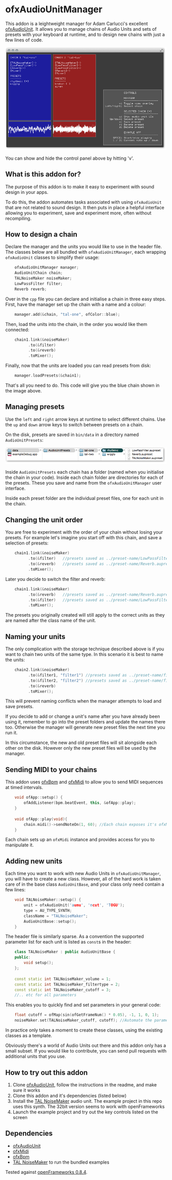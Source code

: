 ofxAudioUnitManager
===================
This addon is a leightweight manager for Adam Carlucci's excellent [ofxAudioUnit](https://github.com/admsyn/ofxAudioUnit). It allows you to manage chains of Audio Units and sets of presets with your keyboard at runtime, and to design new chains with just a few lines of code.

![A screenshot of ofxAudioUnitManager](images/ofxAudioUnitManager.png)

You can show and hide the control panel above by hitting 'v'.

What is this addon for?
-----------------------
The purpose of this addon is to make it easy to experiment with sound design in your apps.

To do this, the addon automates tasks associated with using `ofxAudioUnit` that are not related to sound design. It then puts in place a helpful interface allowing you to experiment, save and experiment more, often without recompiling.

How to design a chain
---------------------
Declare the manager and the units you would like to use in the header file. The classes below are all bundled with `ofxAudioUnitManager`, each wrapping `ofxAudioUnit` classes to simplify their usage:

```cpp
    ofxAudioUnitManager manager;
    AudioUnitChain chain;
    TALNoiseMaker noiseMaker;
    LowPassFilter filter;
    Reverb reverb;
```

Over in the `cpp` file you can declare and initialise a chain in three easy steps. First, have the manager set up the chain with a name and a colour:

```cpp
    manager.add(&chain, "tal-one", ofColor::blue);
```

Then, load the units into the chain, in the order you would like them connected:

```cpp
    chain1.link(&noiseMaker)
          .to(&filter)
          .to(&reverb)
          .toMixer();
```

Finally, now that the units are loaded you can read presets from disk:

```cpp
    manager.loadPresets(&chain1);
```

That's all you need to do. This code will give you the blue chain shown in the image above.

Managing presets
----------------
Use the `left` and `right` arrow keys at runtime to select different chains. Use the `up` and `down` arrow keys to switch between presets on a chain.

On the disk, presets are saved in `bin/data` in a directory named `AudioUnitPresets`:

![How the filesystem is organised](images/finder.png)

Inside `AudioUnitPresets` each chain has a folder (named when you initialise the chain in your code). Inside each chain folder are directories for each of the presets. These you save and name from the `ofxAudioUnitManager` user interface.

Inside each preset folder are the individual preset files, one for each unit in the chain.

Changing the unit order
-----------------------
You are free to experiment with the order of your chain without losing your presets. For example let's imagine you start off with this chain, and save a selection of presets:

```cpp
    chain1.link(&noiseMaker)
          .to(&filter)   //presets saved as ../preset-name/LowPassFilter.aupreset
          .to(&reverb)   //presets saved as ../preset-name/Reverb.aupreset
          .toMixer();
```

Later you decide to switch the filter and reverb:

```cpp
    chain1.link(&noiseMaker)
          .to(&reverb)   //presets saved as ../preset-name/Reverb.aupreset
          .to(&filter)   //presets saved as ../preset-name/LowPassFilter.aupreset
          .toMixer();
```

The presets you originally created will still apply to the correct units as they are named after the class name of the unit.

Naming your units
-----------------
The only complication with the storage technique described above is if you want to chain two units of the same type. In this scenario it is best to name the units:

```cpp
    chain2.link(&noiseMaker)
          .to(&filter1, "filter1") //presets saved as ../preset-name/filter1_Reverb.aupreset
          .to(&filter2, "filter2") //presets saved as ../preset-name/filter1_Reverb.aupreset
          .to(&reverb)
          .toMixer();
```

This will prevent naming conflicts when the manager attempts to load and save presets.

If you decide to add or change a unit's name after you have already been using it, remember to go into the preset folders and update the names there too. Otherwise the manager will generate new preset files the next time you run it.

In this circumstance, the new and old preset files will sit alongside each other on the disk. However only the new preset files will be used by the manager.

Sending MIDI to your chains
---------------------------
This addon uses [ofxBpm](https://github.com/mirrorboy714/ofxBpm) and [ofxMidi](https://github.com/danomatika/ofxMidi) to allow you to send MIDI sequences at timed intervals.

```cpp
    void ofApp::setup() {
        ofAddListener(bpm.beatEvent, this, &ofApp::play);
    }

    void ofApp::play(void){
        chain.midi()->sendNoteOn(1, 60); //Each chain exposes it's ofxMidi instance
    }
```

Each chain sets up an `ofxMidi` instance and provides access for you to manipulate it.

Adding new units
----------------
Each time you want to work with new Audio Units in `ofxAudioUnitManager`, you will have to create a new class. However, all of the hard work is taken care of in the base class `AudioUnitBase`, and your class only need contain a few lines:

```cpp
    void TALNoiseMaker::setup() {
        unit = ofxAudioUnit('aumu', 'ncut', 'TOGU');
        type = AU_TYPE_SYNTH;
        className = "TALNoiseMaker";
        AudioUnitBase::setup();
    }
```

The header file is similarly sparse. As a convention the supported parameter list for each unit is listed as `const`s in the header:

```cpp
    class TALNoiseMaker : public AudioUnitBase {
    public:
        void setup();
    };

    const static int TALNoiseMaker_volume = 1;
    const static int TALNoiseMaker_filtertype = 2;
    const static int TALNoiseMaker_cutoff = 3;
    //.. etc for all parameters
```

This enables you to quickly find and set parameters in your general code:

```cpp
    float cutoff = ofMap(sin(ofGetFrameNum() * 0.05), -1, 1, 0, 1);
    noiseMaker.set(TALNoiseMaker_cutoff, cutoff); //Automate the parameter
```

In practice only takes a moment to create these classes, using the existing classes as a template.

Obviously there's a world of Audio Units out there and this addon only has a small subset. If you would like to contribute, you can send pull requests with additional units that you use.

How to try out this addon
-------------------------
1. Clone [ofxAudioUnit](https://github.com/admsyn/ofxAudioUnit), follow the instructions in the readme, and make sure it works
2. Clone this addon and it's dependencies (listed below)
3. Install the [TAL NoiseMaker](http://kunz.corrupt.ch/products/tal-noisemaker) audio unit. The example project in this repo uses this synth. The 32bit version seems to work with openFrameworks
3. Launch the example project and try out the key controls listed on the screen

Dependencies
------------
- [ofxAudioUnit](https://github.com/admsyn/ofxAudioUnit)
- [ofxMidi](https://github.com/danomatika/ofxMidi)
- [ofxBpm](https://github.com/mirrorboy714/ofxBpm)
- [TAL NoiseMaker](http://kunz.corrupt.ch/products/tal-noisemaker) to run the bundled examples

Tested against [openFrameworks 0.8.4](http://openframeworks.cc/download/).